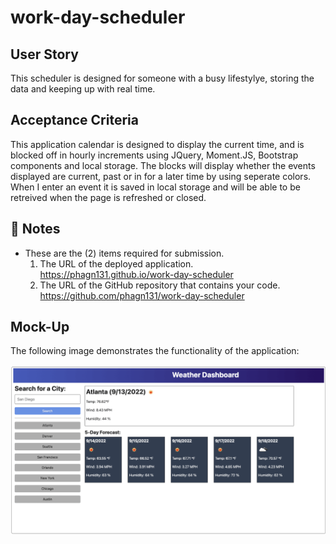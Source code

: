 # work-day-scheduler


##  User Story

This scheduler is designed for someone with a busy lifestylye, storing the data and keeping up with real time. 

## Acceptance Criteria

This application calendar is designed to display the current time, and is blocked off in hourly increments using JQuery, Moment.JS, Bootstrap components and local storage. The blocks will display whether the events displayed are current, past or in for a later time by using seperate colors. When I enter an event it is saved in local storage and will be able to be retreived when the page is refreshed or closed.

## 📝 Notes

- These are the (2) items required for submission.
  1.  The URL of the deployed application. 
      https://phagn131.github.io/work-day-scheduler
  2.  The URL of the GitHub repository that contains your code. 
      https://github.com/phagn131/work-day-scheduler


## Mock-Up
The following image demonstrates the functionality of the application:

![Work Day Scheduler](/assets/images/weather-img-1.png)